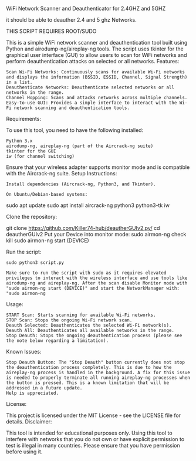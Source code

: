 WiFi Network Scanner and Deauthenticator for 2.4GHZ and 5GHZ

it should be able to deauther 2.4 and 5 ghz Networks.

THIS SCRIPT REQUIRES ROOT/SUDO

This is a simple WiFi network scanner and deauthentication tool built using Python and airodump-ng/aireplay-ng tools. The script uses tkinter for the graphical user interface (GUI) to allow users to scan for WiFi networks and perform deauthentication attacks on selected or all networks.
Features:

    Scan Wi-Fi Networks: Continuously scans for available Wi-Fi networks and displays the information (BSSID, ESSID, Channel, Signal Strength) in a list.
    Deauthenticate Networks: Deauthenticate selected networks or all networks in the range.
    Channel Hopping: Scans and attacks networks across multiple channels.
    Easy-to-use GUI: Provides a simple interface to interact with the Wi-Fi network scanning and deauthentication tools.

Requirements:

To use this tool, you need to have the following installed:

    Python 3.x
    airodump-ng, aireplay-ng (part of the Aircrack-ng suite)
    tkinter for the GUI
    iw (for channel switching)

Ensure that your wireless adapter supports monitor mode and is compatible with the Aircrack-ng suite.
Setup Instructions:

    Install dependencies (Aircrack-ng, Python3, and Tkinter).

    On Ubuntu/Debian-based systems:

sudo apt update
sudo apt install aircrack-ng python3 python3-tk iw

Clone the repository:

git clone https://github.com/Killer74-hub/deautherGUIv2.py/
cd deautherGUIv2
Put your Device into monitor mode:
sudo airmon-ng check kill
sudo airmon-ng start (DEVICE)


Run the script:

    sudo python3 script.py

    Make sure to run the script with sudo as it requires elevated privileges to interact with the wireless interface and use tools like airodump-ng and aireplay-ng. After the scan disable Monitor mode with "sudo airmon-ng start (DEVICE)" and start the NetworkManager with: "sudo airmon-ng

Usage:

    START Scan: Starts scanning for available Wi-Fi networks.
    STOP Scan: Stops the ongoing Wi-Fi network scan.
    Deauth Selected: Deauthenticates the selected Wi-Fi network(s).
    Deauth All: Deauthenticates all available networks in the range.
    Stop Deauth: Stops the ongoing deauthentication process (please see the note below regarding a limitation).

Known Issues:

    Stop Deauth Button: The "Stop Deauth" button currently does not stop the deauthentication process completely. This is due to how the aireplay-ng process is handled in the background. A fix for this issue is needed to properly terminate all running aireplay-ng processes when the button is pressed. This is a known limitation that will be addressed in a future update.
    Help is appreciated.
    
License:

This project is licensed under the MIT License - see the LICENSE file for details.
Disclaimer:

This tool is intended for educational purposes only. Using this tool to interfere with networks that you do not own or have explicit permission to test is illegal in many countries. Please ensure that you have permission before using it.
